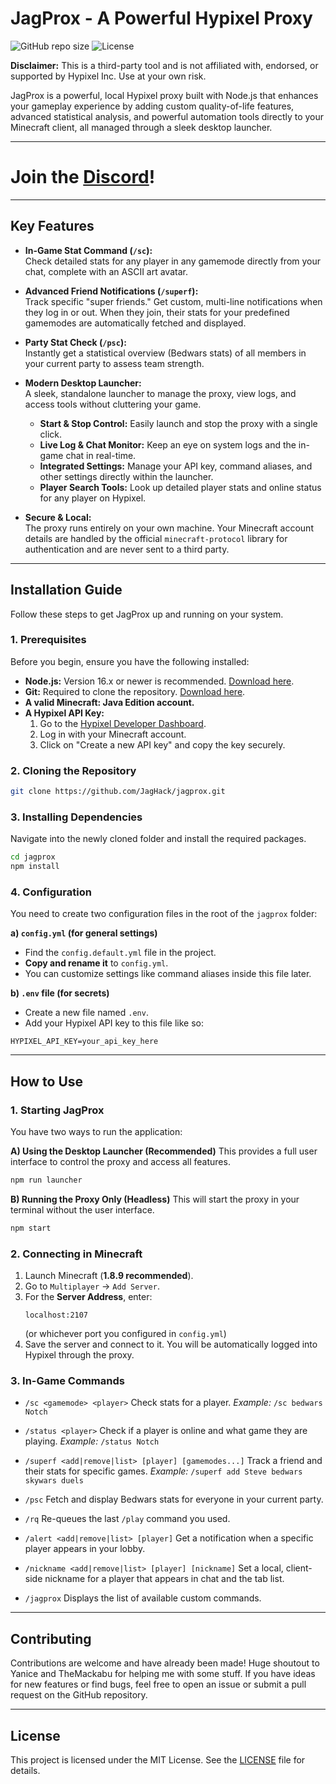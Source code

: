 # JagProx - A Powerful Hypixel Proxy

![GitHub repo size](https://img.shields.io/github/repo-size/JagHack/jagprox?style=for-the-badge&color=B33BFF) ![License](https://img.shields.io/github/license/JagHack/jagprox?style=for-the-badge&color=B33BFF)

**Disclaimer:** This is a third-party tool and is not affiliated with, endorsed, or supported by Hypixel Inc. Use at your own risk.

JagProx is a powerful, local Hypixel proxy built with Node.js that enhances your gameplay experience by adding custom quality-of-life features, advanced statistical analysis, and powerful automation tools directly to your Minecraft client, all managed through a sleek desktop launcher.

---

# Join the [Discord](https://discord.gg/ZQ46u4NhVt)!

---

## Key Features

- **In-Game Stat Command (`/sc`):**  
  Check detailed stats for any player in any gamemode directly from your chat, complete with an ASCII art avatar.

- **Advanced Friend Notifications (`/superf`):**  
  Track specific "super friends." Get custom, multi-line notifications when they log in or out. When they join, their stats for your predefined gamemodes are automatically fetched and displayed.

- **Party Stat Check (`/psc`):**  
  Instantly get a statistical overview (Bedwars stats) of all members in your current party to assess team strength.

- **Modern Desktop Launcher:**  
  A sleek, standalone launcher to manage the proxy, view logs, and access tools without cluttering your game.
  - **Start & Stop Control:** Easily launch and stop the proxy with a single click.
  - **Live Log & Chat Monitor:** Keep an eye on system logs and the in-game chat in real-time.
  - **Integrated Settings:** Manage your API key, command aliases, and other settings directly within the launcher.
  - **Player Search Tools:** Look up detailed player stats and online status for any player on Hypixel.

- **Secure & Local:**  
  The proxy runs entirely on your own machine. Your Minecraft account details are handled by the official `minecraft-protocol` library for authentication and are never sent to a third party.

---

## Installation Guide

Follow these steps to get JagProx up and running on your system.

### 1. Prerequisites

Before you begin, ensure you have the following installed:

- **Node.js:** Version 16.x or newer is recommended. [Download here](https://nodejs.org/).
- **Git:** Required to clone the repository. [Download here](https://git-scm.com/).
- **A valid Minecraft: Java Edition account.**
- **A Hypixel API Key:**
  1. Go to the [Hypixel Developer Dashboard](https://developer.hypixel.net/).
  2. Log in with your Minecraft account.
  3. Click on "Create a new API key" and copy the key securely.

### 2. Cloning the Repository

```bash
git clone https://github.com/JagHack/jagprox.git
```

### 3. Installing Dependencies

Navigate into the newly cloned folder and install the required packages.
```bash
cd jagprox
npm install
```

### 4. Configuration

You need to create two configuration files in the root of the `jagprox` folder:

**a) `config.yml` (for general settings)**
- Find the `config.default.yml` file in the project.
- **Copy and rename it** to `config.yml`.
- You can customize settings like command aliases inside this file later.

**b) `.env` file (for secrets)**
- Create a new file named `.env`.
- Add your Hypixel API key to this file like so:

```env
HYPIXEL_API_KEY=your_api_key_here
```

---

## How to Use

### 1. Starting JagProx

You have two ways to run the application:

**A) Using the Desktop Launcher (Recommended)**
This provides a full user interface to control the proxy and access all features.

```bash
npm run launcher
```

**B) Running the Proxy Only (Headless)**
This will start the proxy in your terminal without the user interface.

```bash
npm start
```

### 2. Connecting in Minecraft

1. Launch Minecraft (**1.8.9 recommended**).
2. Go to `Multiplayer` → `Add Server`.
3. For the **Server Address**, enter:
   ```
   localhost:2107
   ```
   (or whichever port you configured in `config.yml`)
4. Save the server and connect to it. You will be automatically logged into Hypixel through the proxy.

### 3. In-Game Commands

* `/sc <gamemode> <player>`
  Check stats for a player.
  *Example:* `/sc bedwars Notch`

* `/status <player>`
  Check if a player is online and what game they are playing.
  *Example:* `/status Notch`

* `/superf <add|remove|list> [player] [gamemodes...]`
  Track a friend and their stats for specific games.
  *Example:* `/superf add Steve bedwars skywars duels`

* `/psc`
  Fetch and display Bedwars stats for everyone in your current party.

* `/rq`
  Re-queues the last `/play` command you used.

* `/alert <add|remove|list> [player]`
  Get a notification when a specific player appears in your lobby.

* `/nickname <add|remove|list> [player] [nickname]`
  Set a local, client-side nickname for a player that appears in chat and the tab list.

* `/jagprox`
  Displays the list of available custom commands.

---

## Contributing

Contributions are welcome and have already been made! Huge shoutout to Yanice and TheMackabu for helping me with some stuff. If you have ideas for new features or find bugs, feel free to open an issue or submit a pull request on the GitHub repository.

---

## License

This project is licensed under the MIT License. See the [LICENSE](LICENSE) file for details.
